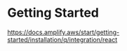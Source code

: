 # Getting Started

https://docs.amplify.aws/start/getting-started/installation/q/integration/react

